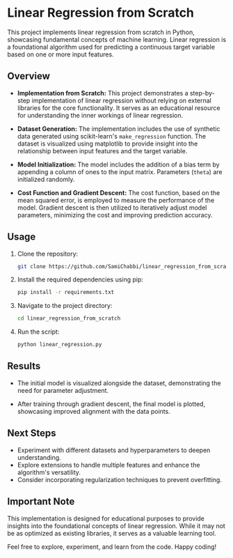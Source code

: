 # Linear Regression from Scratch

This project implements linear regression from scratch in Python, showcasing fundamental concepts of machine learning. Linear regression is a foundational algorithm used for predicting a continuous target variable based on one or more input features.

## Overview

- **Implementation from Scratch:** This project demonstrates a step-by-step implementation of linear regression without relying on external libraries for the core functionality. It serves as an educational resource for understanding the inner workings of linear regression.

- **Dataset Generation:** The implementation includes the use of synthetic data generated using scikit-learn's `make_regression` function. The dataset is visualized using matplotlib to provide insight into the relationship between input features and the target variable.

- **Model Initialization:** The model includes the addition of a bias term by appending a column of ones to the input matrix. Parameters (`theta`) are initialized randomly.

- **Cost Function and Gradient Descent:** The cost function, based on the mean squared error, is employed to measure the performance of the model. Gradient descent is then utilized to iteratively adjust model parameters, minimizing the cost and improving prediction accuracy.

## Usage

1. Clone the repository:

    ```bash
    git clone https://github.com/SamiChabbi/linear_regression_from_scratch.git
    ```

2. Install the required dependencies using pip:

    ```bash
    pip install -r requirements.txt
    ```

3. Navigate to the project directory:

    ```bash
    cd linear_regression_from_scratch
    ```

4. Run the script:

    ```bash
    python linear_regression.py
    ```

## Results

- The initial model is visualized alongside the dataset, demonstrating the need for parameter adjustment.

- After training through gradient descent, the final model is plotted, showcasing improved alignment with the data points.

## Next Steps

- Experiment with different datasets and hyperparameters to deepen understanding.
- Explore extensions to handle multiple features and enhance the algorithm's versatility.
- Consider incorporating regularization techniques to prevent overfitting.

## Important Note

This implementation is designed for educational purposes to provide insights into the foundational concepts of linear regression. While it may not be as optimized as existing libraries, it serves as a valuable learning tool.

Feel free to explore, experiment, and learn from the code. Happy coding!
